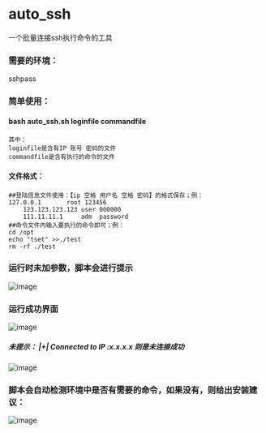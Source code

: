 # auto_ssh
一个批量连接ssh执行命令的工具

### 需要的环境：
  sshpass

### 简单使用：
####    bash auto_ssh.sh loginfile commandfile
    其中：
    loginfile是含有IP 账号 密码的文件
    commandfile是含有执行的命令的文件
    
#### 文件格式：
    ##登陆信息文件使用：【ip 空格 用户名 空格 密码】的格式保存；例：
    127.0.0.1       root 123456
		123.123.123.123 user 000000
		111.11.11.1     adm  password
    ##命令文件内输入要执行的命令即可；例：
    cd /opt
    echo "tset" >>./test
    rm -rf ./test
    
  
### 运行时未加参数，脚本会进行提示

![image](https://github.com/ShiLE-up/auto_ssh/blob/master/images/tip.png)

  
### 运行成功界面

![image](https://github.com/ShiLE-up/auto_ssh/blob/master/images/run1.png)

##### 未提示：  |+| Connected to IP :x.x.x.x  则是未连接成功

![image](https://github.com/ShiLE-up/auto_ssh/blob/master/images/run2.png)


### 脚本会自动检测环境中是否有需要的命令，如果没有，则给出安装建议：

![image](https://github.com/ShiLE-up/auto_ssh/blob/master/images/install.png)


